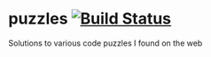 # puzzles [![Build Status](https://travis-ci.org/imbrobits/puzzles.svg?branch=master)](https://travis-ci.org/imbrobits/puzzles)
Solutions to various code puzzles I found on the web
